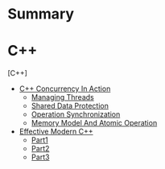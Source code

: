 # Summary

# C++
[C++]
- [C++ Concurrency In Action]()
    - [Managing Threads](./C++/C++-Concurrency-In-Action/Managing-Threads.md)
    - [Shared Data Protection](./C++/C++-Concurrency-In-Action/Shared-Data-Protection.md)
    - [Operation Synchronization](./C++/C++-Concurrency-In-Action/Operation-Synchronization.md)
    - [Memory Model And Atomic Operation](./C++/C++-Concurrency-In-Action/Memory-Model-And-Atomic-Operation.md)
- [Effective Modern C++]()
    - [Part1](./C++/Effective-Modern-C++/Part1.md)
    - [Part2](./C++/Effective-Modern-C++/Part2.md)
    - [Part3](./C++/Effective-Modern-C++/Part3.md)